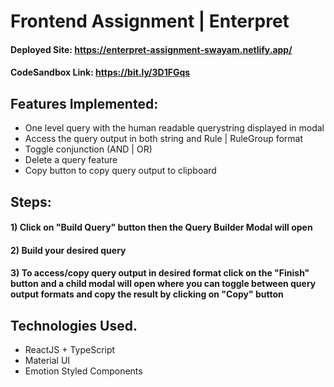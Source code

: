 # Frontend Assignment | Enterpret
#### Deployed Site: https://enterpret-assignment-swayam.netlify.app/
#### CodeSandbox Link: https://bit.ly/3D1FGqs

## Features Implemented:
* One level query with the human readable querystring displayed in modal 
* Access the query output in both string and Rule | RuleGroup format
* Toggle conjunction (AND | OR)
* Delete a query feature
* Copy button to copy query output to clipboard

## Steps:
#### 1) Click on "Build Query" button then the Query Builder Modal will open
#### 2) Build your desired query
#### 3) To access/copy query output in desired format click on the "Finish" button and a child modal will open where you can toggle between query output formats and copy the result by clicking on "Copy" button 

## Technologies Used.

* ReactJS + TypeScript
* Material UI
* Emotion Styled Components
